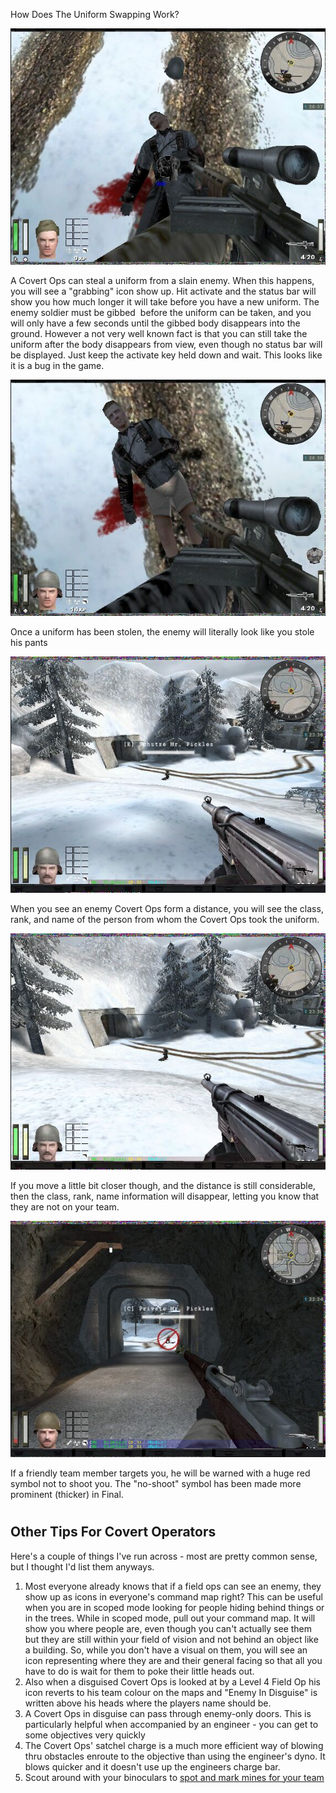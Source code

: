 How Does The Uniform Swapping Work?

![](stealing.jpg)

A Covert Ops can steal a uniform from a slain enemy. When this happens, you will see a "grabbing" icon show up. Hit activate and the status bar will show you how much longer it will take before you have a new uniform. The enemy soldier must be gibbed  before the uniform can be taken, and you will only have a few seconds until the gibbed body disappears into the ground. However a not very well known fact is that you can still take the uniform after the body disappears from view, even though no status bar will be displayed. Just keep the activate key held down and wait. This looks like it is a bug in the game.

![](stolen.jpg)

Once a uniform has been stolen, the enemy will literally look like you stole his pants

![](enemyfar.jpg)

When you see an enemy Covert Ops form a distance, you will see the class, rank, and name of the person from whom the Covert Ops took the uniform.

![](enemynear.jpg)

If you move a little bit closer though, and the distance is still considerable, then the class, rank, name information will disappear, letting you know that they are not on your team.

![](friendly.jpg)

If a friendly team member targets you, he will be warned with a huge red symbol not to shoot you. The "no-shoot" symbol has been made more prominent (thicker) in Final.

#
## Other Tips For Covert Operators

Here's a couple of things I've run across - most are pretty common sense, but I thought I'd list them anyways.

1.  Most everyone already knows that if a field ops can see an enemy, they show up as icons in everyone's command map right? This can be useful when you are in scoped mode looking for people hiding behind things or in the trees. While in scoped mode, pull out your command map. It will show you where people are, even though you can't actually see them but they are still within your field of vision and not behind an object like a building. So, while you don't have a visual on them, you will see an icon representing where they are and their general facing so that all you have to do is wait for them to poke their little heads out.
2.  Also when a disguised Covert Ops is looked at by a Level 4 Field Op his icon reverts to his team colour on the maps and "Enemy In Disguise" is written above his heads where the players name should be.
3.  A Covert Ops in disguise can pass through enemy-only doors. This is particularly helpful when accompanied by an engineer - you can get to some objectives very quickly
4.  The Covert Ops' satchel charge is a much more efficient way of blowing thru obstacles enroute to the objective than using the engineer's dyno. It blows quicker and it doesn't use up the engineers charge bar.
5.  Scout around with your binoculars to [spot and mark mines for your team](/mine.md)